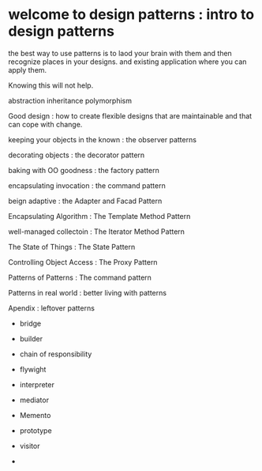 
# welcome to design patterns : intro to design patterns

the best way to use patterns is to laod your brain with them and then recognize places in your designs.
and existing application where you can apply them.

Knowing this will not help.

abstraction
inheritance
polymorphism 

Good design : 
how to create flexible designs that are maintainable
and
that can cope with change. 




keeping your objects in the known : the observer patterns


decorating objects : the decorator pattern


baking with OO goodness : the factory pattern 



encapsulating invocation : the command pattern 



beign adaptive : the Adapter and Facad Pattern 



Encapsulating Algorithm : The Template Method Pattern 


well-managed collectoin : The Iterator Method Pattern 




The State of Things : The State Pattern 


Controlling Object Access : The Proxy Pattern 


Patterns of Patterns :  The command pattern 


Patterns in real world : better living with patterns 

Apendix : leftover patterns 
- bridge


- builder


- chain of responsibility



- flywight


- interpreter

- mediator



- Memento

-  prototype

- visitor


- 
